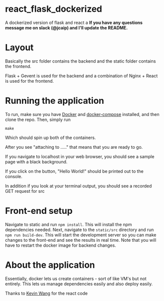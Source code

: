 # react_flask_dockerized
A dockerized version of flask and react
a
**If you have any questions message me on slack (@jcaip) and I'll update the README.**

# Layout
Basically the src folder contains the backend and the static folder contains the frontend. 

Flask + Gevent is used for the backend and a combination of Nginx + React is used for the frontend. 

# Running the application
To run, make sure you have [Docker](https://www.docker.com/) and [docker-compose](https://docs.docker.com/compose/) installed, and then clone the repo.
Then, simply run 

```
make
```

Which should spin up both of the containers. 

After you see "attaching to ....." that means that you are ready to go.


If you navigate to localhost in your web browser, you should see a sample page with a black background. 

If you click on the button, "Hello World!" should be printed out to the console. 

In addition if you look at your terminal output, you should see a recorded GET request for src

# Front-end setup
Navigate to static and run `npm install`. This will install the npm dependencies needed. Next, navigate to the `static/src` directory and run `npm run build-dev`. This will start the development server so you can make changes to the front-end and see the results in real time. Note that you will have to restart the docker image for backend changes. 

# About the application

Essentially, docker lets us create containers - sort of like VM's but not entirely. This lets us manage dependencies easily and also deploy easily. 

Thanks to [Kevin Wang](https://github.com/xorkevin/) for the react code
